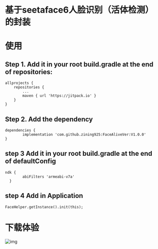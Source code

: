 # 基于seetaface6人脸识别（活体检测）的封装

# 使用

## Step 1. Add it in your root build.gradle at the end of repositories:

```
allprojects {
    repositories {
        ...
        maven { url 'https://jitpack.io' }
    }
}
```

## Step 2. Add the dependency

```
dependencies {
        implementation 'com.github.zining925:FaceAliveVer:V1.0.0'
}
```

## step 3 Add it in your root build.gradle at the end of defaultConfig

```
ndk {
        abiFilters 'armeabi-v7a'
  }
```

## step 4 Add in Application

```
FaceHelper.getInstance().init(this);
```

# 下载体验

![img](https://www.pgyer.com/app/qrcode/w52uUA)
